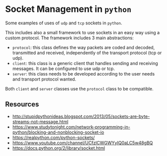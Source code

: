 # Socket Management in `python`

Some examples of uses of `udp` and `tcp` sockets in `python`.

This includes also a small framework to use sockets in an easy way using a custom protocol.
The framework includes 3 main abstractions:

+ `protocol`: this class defines the way packets are coded and decoded, transmitted and received, independently of the transport protocol (tcp or udp).
+ `client`: this class is a generic client that handles sending and receiving messages. It can be configured to use udp or tcp.
+ `server`: this class needs to be developed according to the user needs and transport protocol wanted. 

Both `client` and `server` classes use the `protocol` class to be compatible.



## Resources

+ http://stupidpythonideas.blogspot.com/2013/05/sockets-are-byte-streams-not-message.html
+ https://www.studytonight.com/network-programming-in-python/blocking-and-nonblocking-socket-io
+ https://realpython.com/python-sockets/
+ https://www.youtube.com/channel/UCfzlCWGWYyIQ0aLC5w48gBQ
+ https://docs.python.org/2/library/socket.html
